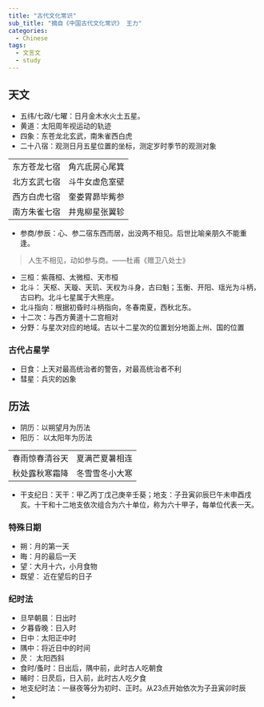 ```yaml
---
title: "古代文化常识"
sub_title: "摘自《中国古代文化常识》 王力"
categories:
  - Chinese
tags:
  - 文言文
  - study
---
```


## 天文

* 五纬/七政/七曜：日月金木水火土五星。
* 黄道：太阳周年视运动的轨迹
* 四象：东苍龙北玄武，南朱雀西白虎
* 二十八宿：观测日月五星位置的坐标，测定岁时季节的观测对象

| | |
| --- | --- |
|东方苍龙七宿|角亢氐房心尾箕|
|北方玄武七宿|斗牛女虚危室壁|
|西方白虎七宿|奎娄胃昴毕觜参|
|南方朱雀七宿|井鬼柳星张翼轸|

* 参商/参辰：心、参二宿东西而居，出没两不相见。后世比喻亲朋久不能重逢。
> 人生不相见，动如参与商。——杜甫《赠卫八处士》
* 三桓：紫薇桓、太微桓、天市桓
* 北斗： 天枢、天璇、天玑、天权为斗身，古曰魁；玉衡、开阳、瑶光为斗柄，古曰杓。北斗七星属于大熊座。
* 北斗指向：根据初昏时斗柄指向，冬春南夏，西秋北东。
* 十二次：与西方黄道十二宫相对
* 分野：与星次对应的地域。古以十二星次的位置划分地面上州、国的位置

### 古代占星学

* 日食：上天对最高统治者的警告，对最高统治者不利
* 彗星：兵灾的凶象

## 历法

* 阴历：以朔望月为历法
* 阳历： 以太阳年为历法

| | |
|---|---|
|春雨惊春清谷天|夏满芒夏暑相连|
|秋处露秋寒霜降|冬雪雪冬小大寒|

* 干支纪日：天干：甲乙丙丁戊己庚辛壬葵；地支：子丑寅卯辰巳午未申酉戌亥。十干和十二地支依次组合为六十单位，称为六十甲子，每单位代表一天。

### 特殊日期

* 朔：月的第一天
* 晦：月的最后一天
* 望：大月十六，小月食物
* 既望： 近在望后的日子

### 纪时法

* 旦早朝晨：日出时
* 夕暮昏晚：日入时
* 日中：太阳正中时
* 隅中：将近日中的时间
* 昃： 太阳西斜
* 食时/蚤时：日出后，隅中前，此时古人吃朝食
* 晡时：日昃后，日入前，此时古人吃夕食
* 地支纪时法：一昼夜等分为初时、正时。从23点开始依次为子丑寅卯时辰
* 
